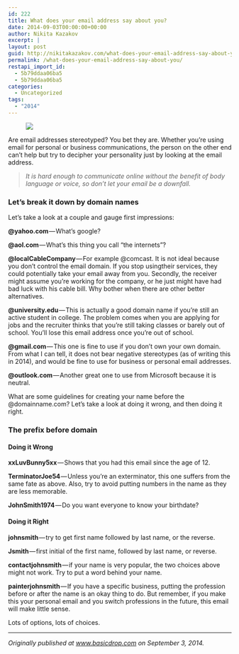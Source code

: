 ```yaml
---
id: 222
title: What does your email address say about you?
date: 2014-09-03T00:00:00+00:00
author: Nikita Kazakov
excerpt: |
layout: post
guid: http://nikitakazakov.com/what-does-your-email-address-say-about-you/
permalink: /what-does-your-email-address-say-about-you/
restapi_import_id:
  - 5b79ddaa06ba5
  - 5b79ddaa06ba5
categories:
  - Uncategorized
tags:
  - "2014"
---
```

<figure> 

![](http://nikitakazakov.com/wp-content/uploads/2018/08/a723b-1sdqxzuhjwdpl8tvu-5wkvg.jpeg)  
</figure> 

Are email addresses stereotyped? You bet they are. Whether you’re using email for personal or business communications, the person on the other end can’t help but try to decipher your personality just by looking at the email address.

> _It is hard enough to communicate online without the benefit of body language or voice, so don’t let your email be a downfall._

### Let’s break it down by domain names

Let’s take a look at a couple and gauge first impressions:

**@yahoo.com** — What’s google?

**@aol.com** — What’s this thing you call “the internets”?

**@localCableCompany** — For example @comcast. It is not ideal because you don’t control the email domain. If you stop usingtheir services, they could potentially take your email away from you. Secondly, the receiver might assume you’re working for the company, or he just might have had bad luck with his cable bill. Why bother when there are other better alternatives.

**@university.edu** — This is actually a good domain name if you’re still an active student in college. The problem comes when you are applying for jobs and the recruiter thinks that you’re still taking classes or barely out of school. You’ll lose this email address once you’re out of school.

**@gmail.com** — This one is fine to use if you don’t own your own domain. From what I can tell, it does not bear negative stereotypes (as of writing this in 2014), and would be fine to use for business or personal email addresses.

**@outlook.com** — Another great one to use from Microsoft because it is neutral.

What are some guidelines for creating your name before the @domainname.com? Let’s take a look at doing it wrong, and then doing it right.

### The prefix before domain

#### Doing it Wrong

**xxLuvBunny5xx** — Shows that you had this email since the age of 12.

**TerminatorJoe54** — Unless you’re an exterminator, this one suffers from the same fate as above. Also, try to avoid putting numbers in the name as they are less memorable.

**JohnSmith1974** — Do you want everyone to know your birthdate?

#### Doing it Right

**johnsmith** — try to get first name followed by last name, or the reverse.

**Jsmith** — first initial of the first name, followed by last name, or reverse.

**contactjohnsmith** — if your name is very popular, the two choices above might not work. Try to put a word behind your name.

**painterjohnsmith** — If you have a specific business, putting the profession before or after the name is an okay thing to do. But remember, if you make this your personal email and you switch professions in the future, this email will make little sense.

Lots of options, lots of choices.

* * *

_Originally published at_ <a href="http://www.basicdrop.com" target="_blank" rel="noopener noreferrer"><em>www.basicdrop.com</em></a> _on September 3, 2014._